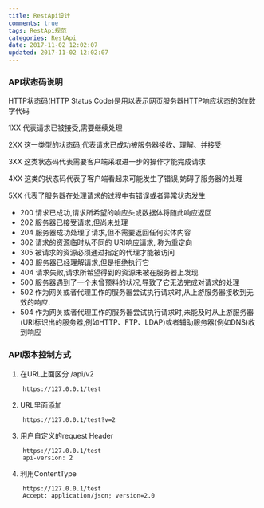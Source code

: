```yaml
---
title: RestApi设计
comments: true
tags: RestApi规范
categories: RestApi
date: 2017-11-02 12:02:07
updated: 2017-11-02 12:02:07
---
```


### API状态码说明
HTTP状态码(HTTP Status Code)是用以表示网页服务器HTTP响应状态的3位数字代码

1XX 代表请求已被接受,需要继续处理

2XX  这一类型的状态码,代表请求已成功被服务器接收、理解、并接受

3XX  这类状态码代表需要客户端采取进一步的操作才能完成请求

4XX  这类的状态码代表了客户端看起来可能发生了错误,妨碍了服务器的处理

5XX  代表了服务器在处理请求的过程中有错误或者异常状态发生
<!-- more -->
* 200  请求已成功,请求所希望的响应头或数据体将随此响应返回
* 202  服务器已接受请求,但尚未处理
* 204  服务器成功处理了请求,但不需要返回任何实体内容
* 302  请求的资源临时从不同的 URI响应请求, 称为重定向
* 305  被请求的资源必须通过指定的代理才能被访问
* 403  服务器已经理解请求,但是拒绝执行它
* 404  请求失败,请求所希望得到的资源未被在服务器上发现
* 500  服务器遇到了一个未曾预料的状况,导致了它无法完成对请求的处理
* 502  作为网关或者代理工作的服务器尝试执行请求时,从上游服务器接收到无效的响应.
* 504  作为网关或者代理工作的服务器尝试执行请求时,未能及时从上游服务器(URI标识出的服务器,例如HTTP、FTP、LDAP)或者辅助服务器(例如DNS)收到响应

### API版本控制方式
1. 在URL上面区分 /api/v2
```
    https://127.0.0.1/test
```

2. URL里面添加
```
    https://127.0.0.1/test?v=2
```

3. 用户自定义的request Header
```
    https://127.0.0.1/test  
    api-version: 2
```

4. 利用ContentType
```
    https://127.0.0.1/test
    Accept: application/json; version=2.0  
```